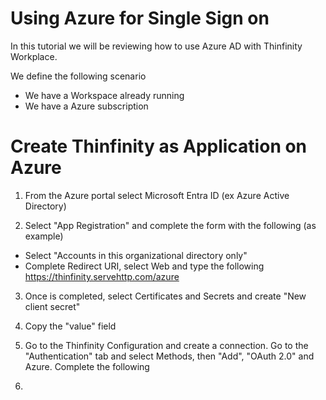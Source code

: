 # Using Azure for Single Sign on 

In this tutorial we will be reviewing how to use Azure AD with Thinfinity Workplace. 

We define the following scenario
  - We have a Workspace already running 
  - We have a Azure subscription

Create Thinfinity as Application on Azure
=

1. From the Azure portal select Microsoft Entra ID (ex Azure Active Directory)

2. Select "App Registration" and complete the form with the following (as example)
  - Select "Accounts in this organizational directory only"
  - Complete Redirect URI, select Web and type the following  https://thinfinity.servehttp.com/azure

3. Once is completed, select Certificates and Secrets and create "New client secret"

4. Copy the "value" field

5. Go to the Thinfinity Configuration and create a connection. Go to the "Authentication" tab and select Methods, then "Add", "OAuth 2.0" and Azure. Complete the following


6.   
